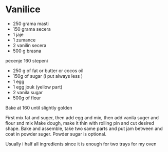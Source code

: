 # Vanilice

- 250 grama masti
- 150 grama secera
- 1 jaje
- 1 zumance
- 2 vanilin secera
- 500 g brasna

pecenje 160 stepeni

- 250 g of fat or butter or cocos oil
- 150g of sugar (i put always less )
- 1 egg
- 1 egg jouk (yellow part)
- 2 vanila sugar
- 500g of flour

Bake at 160 until slightly golden

First mix fat and suger, then add egg and mix, then add vanila suger and flour snd mix
Make dough, make it thin with rolling pin and cut desired shape.
Bake and assemble, take two same parts and put jam between and coat in powder suger.
Powder sugar is optional.

Usually i half all ingredients since it is enough for two trays for my oven